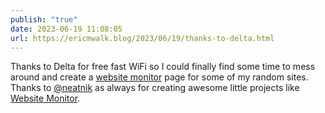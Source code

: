 ```yaml
---
publish: "true"
date: 2023-06-19 11:08:05
url: https://ericmwalk.blog/2023/06/19/thanks-to-delta.html
---
```

Thanks to Delta for free fast WiFi so I could finally find some time to mess around and create a [website monitor](https://status.brebs.net) page for some of my random sites. Thanks to [@neatnik](https://micro.blog/neatnik) as always for creating awesome little projects like [Website Monitor](https://github.com/neatnik/website-monitor).